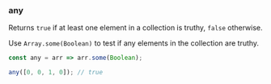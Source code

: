 ### any

Returns `true` if at least one element in a collection is truthy, `false` otherwise.

Use `Array.some(Boolean)` to test if any elements in the collection are truthy.

```js
const any = arr => arr.some(Boolean);
```

```js
any([0, 0, 1, 0]); // true
```
